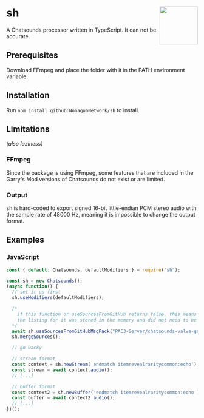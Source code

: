# sh <img align="right" width="100" src="https://litterbin.dev/media/sh.png">
A Chatsounds processor written in TypeScript. It can not be accurate.

## Prerequisites
Download FFmpeg and place the folder with it in the PATH environment variable.

## Installation
Run `npm install github:NonagonNetwork/sh` to install.

## Limitations
*(also laziness)*

### FFmpeg
Since the package is using FFmpeg, some features that are included in the Garry's
Mod versions of Chatsounds do not exist or are limited.

### Output
sh is hard-coded to export signed 16-bit little-endian PCM stereo audio with
the sample rate of 48000 Hz, meaning it is impossible to change the output format.

## Examples

### JavaScript
```js
const { default: Chatsounds, defaultModifiers } = require("sh");

const sh = new Chatsounds();
(async function() {
  // set it up first
  sh.useModifiers(defaultModifiers);

  /*
    if this function or useSourcesFromGitHub returns false, this means that
    the listing for it was stored in the memory and did not need to be refreshed
  */
  await sh.useSourcesFromGitHubMsgPack("PAC3-Server/chatsounds-valve-games", "master", "csgo");
  sh.mergeSources();

  // go wacky

  // stream format
  const context = sh.newStream('endmatch itemrevealraritycommon:echo');
  const stream = await context.audio();
  // [...]

  // buffer format
  const context2 = sh.newBuffer('endmatch itemrevealraritycommon:echo');
  const buffer = await context2.audio();
  // [...]
})();
```